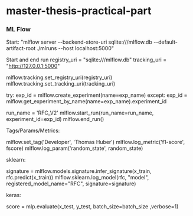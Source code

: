 # master-thesis-practical-part


### ML Flow

Start: "mlflow server --backend-store-uri sqlite:///mlflow.db --default-artifact-root ./mlruns --host localhost:5000"


Start and end run
registry_uri = "sqlite:///mlflow.db"
tracking_uri = "http://127.0.0.1:5000"

mlflow.tracking.set_registry_uri(registry_uri)
mlflow.tracking.set_tracking_uri(tracking_uri)

try:
    exp_id = mlflow.create_experiment(name=exp_name)
except:
    exp_id = mlflow.get_experiment_by_name(name=exp_name).experiment_id

run_name = 'RFC_V2'
mlflow.start_run(run_name=run_name, experiment_id=exp_id)
mlflow.end_run()

Tags/Params/Metrics: 

mlflow.set_tag('Developer', 'Thomas Huber')
mlflow.log_metric('f1-score', fscore)
mlflow.log_param('random_state', random_state)


sklearn:

signature = mlflow.models.signature.infer_signature(x_train, rfc.predict(x_train))
mlflow.sklearn.log_model(rfc, "model", registered_model_name="RFC", signature=signature)


keras:

score = mlp.evaluate(x_test, y_test, batch_size=batch_size ,verbose=1)
